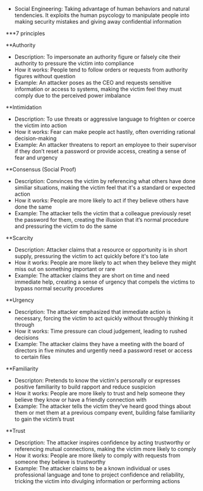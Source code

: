 - Social Engineering: Taking advantage of human behaviors and natural tendencies. It exploits the human psycology to manipulate people into making security mistakes and giving away confidential information

***7 principles

**Authority
- Description: To impersonate an authority figure or falsely cite their authority to pressure the victim into compliance
- How it works: People tend to follow orders or requests from authority figures without question
- Example: An attacker poses as the CEO and requests sensitive information or access to systems, making the victim feel they must comply due to the perceived power imbalance

**Intimidation
- Description: To use threats or aggressive language to frighten or coerce the victim into action
- How it works: Fear can make people act hastily, often overriding rational decision-making
- Example: An attacker threatens to report an employee to their supervisor if they don’t reset a password or provide access, creating a sense of fear and urgency

**Consensus (Social Proof)
- Description: Convinces the victim by referencing what others have done similiar situations, making the victim feel that it's a standard or expected action
- How it works: People are more likely to act if they believe others have done the same
- Example: The attacker tells the victim that a colleague previously reset the password for them, creating the illusion that it’s normal procedure and pressuring the victim to do the same

**Scarcity
- Description: Attacker claims that a resource or opportunity is in short supply, pressuring the victim to act quickly before it's too late
- How it works: People are more likely to act when they believe they might miss out on something important or rare
- Example: The attacker claims they are short on time and need immediate help, creating a sense of urgency that compels the victims to bypass normal security procedures

**Urgency
- Description: The attacker emphasized that immediate action is necessary, forcing the victim to act quickly without throughly thinking it through
- How it works: Time pressure can cloud judgement, leading to rushed decisions
- Example: The attacker claims they have a meeting with the board of directors in five minutes and urgently need a password reset or access to certain files

**Familiarity
- Descripton: Pretends to know the victim's personally or expresses positive familiarity to build rapport and reduce suspicion
- How it works: People are more likely to trust and help someone they believe they know or have a friendly connection with
- Example: The attacker tells the victim they’ve heard good things about them or met them at a previous company event, building false familiarity to gain the victim’s trust

**Trust
- Description: The attacker inspires confidence by acting trustworthy or referencing mutual connections, making the victim more likely to comply
- How it works: People are more likely to comply with requests from someone they believe is trustworthy
- Example: The attacker claims to be a known individual or uses professional language and tone to project confidence and reliability, tricking the victim into divulging information or performing actions